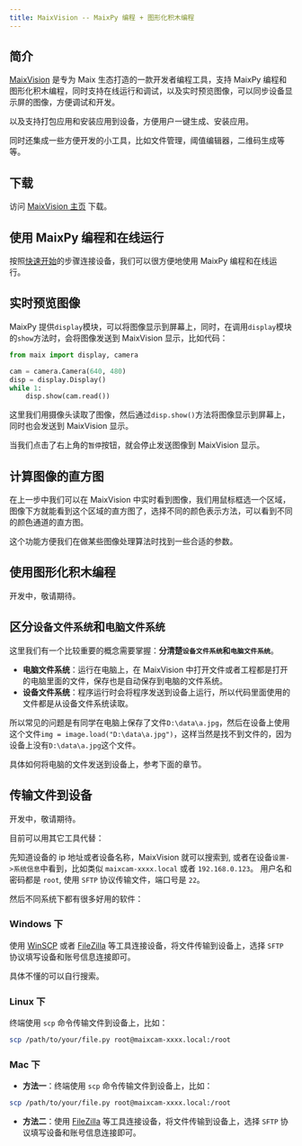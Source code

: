 ```yaml
---
title: MaixVision -- MaixPy 编程 + 图形化积木编程
---
```



## 简介

[MaixVision](https://wiki.sipeed.com/maixvision) 是专为 Maix 生态打造的一款开发者编程工具，支持 MaixPy 编程和图形化积木编程，同时支持在线运行和调试，以及实时预览图像，可以同步设备显示屏的图像，方便调试和开发。

以及支持打包应用和安装应用到设备，方便用户一键生成、安装应用。

同时还集成一些方便开发的小工具，比如文件管理，阈值编辑器，二维码生成等等。

## 下载

访问 [MaixVision 主页](https://wiki.sipeed.com/maixvision) 下载。


## 使用 MaixPy 编程和在线运行

按照[快速开始](../README.md)的步骤连接设备，我们可以很方便地使用 MaixPy 编程和在线运行。

## 实时预览图像

MaixPy 提供`display`模块，可以将图像显示到屏幕上，同时，在调用`display`模块的`show`方法时，会将图像发送到 MaixVision 显示，比如代码：
```python
from maix import display, camera

cam = camera.Camera(640, 480)
disp = display.Display()
while 1:
    disp.show(cam.read())
```

这里我们用摄像头读取了图像，然后通过`disp.show()`方法将图像显示到屏幕上，同时也会发送到 MaixVision 显示。

当我们点击了右上角的`暂停`按钮，就会停止发送图像到 MaixVision 显示。



## 计算图像的直方图

在上一步中我们可以在 MaixVision 中实时看到图像，我们用鼠标框选一个区域，图像下方就能看到这个区域的直方图了，选择不同的颜色表示方法，可以看到不同的颜色通道的直方图。

这个功能方便我们在做某些图像处理算法时找到一些合适的参数。


## 使用图形化积木编程

开发中，敬请期待。


## 区分`设备文件系统`和`电脑文件系统`

这里我们有一个比较重要的概念需要掌握：**分清楚`设备文件系统`和`电脑文件系统`**。
* **电脑文件系统**：运行在电脑上，在 MaixVision 中打开文件或者工程都是打开的电脑里面的文件，保存也是自动保存到电脑的文件系统。
* **设备文件系统**：程序运行时会将程序发送到设备上运行，所以代码里面使用的文件都是从设备文件系统读取。

所以常见的问题是有同学在电脑上保存了文件`D:\data\a.jpg`，然后在设备上使用这个文件`img = image.load("D:\data\a.jpg")`，这样当然是找不到文件的，因为设备上没有`D:\data\a.jpg`这个文件。

具体如何将电脑的文件发送到设备上，参考下面的章节。


## 传输文件到设备

开发中，敬请期待。

目前可以用其它工具代替：

先知道设备的 ip 地址或者设备名称，MaixVision 就可以搜索到, 或者在设备`设置->系统信息`中看到，比如类似 `maixcam-xxxx.local` 或者 `192.168.0.123`。
用户名和密码都是 `root`, 使用 `SFTP` 协议传输文件，端口号是 `22`。

然后不同系统下都有很多好用的软件：

### Windows 下

使用 [WinSCP](https://winscp.net/eng/index.php) 或者 [FileZilla](https://filezilla-project.org/) 等工具连接设备，将文件传输到设备上，选择 `SFTP` 协议填写设备和账号信息连接即可。

具体不懂的可以自行搜索。

### Linux 下

终端使用 `scp` 命令传输文件到设备上，比如：

```bash
scp /path/to/your/file.py root@maixcam-xxxx.local:/root
```

### Mac 下

* **方法一**：终端使用 `scp` 命令传输文件到设备上，比如：
```bash
scp /path/to/your/file.py root@maixcam-xxxx.local:/root
```

* **方法二**：使用 [FileZilla](https://filezilla-project.org/) 等工具连接设备，将文件传输到设备上，选择 `SFTP` 协议填写设备和账号信息连接即可。







